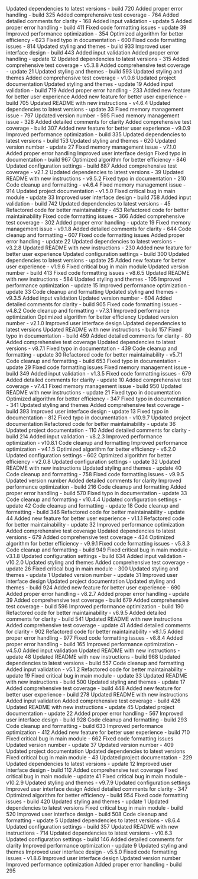 
Updated dependencies to latest versions - build 720
Added proper error handling - build 325
Added comprehensive test coverage - 764
Added detailed comments for clarity - 168
Added input validation - update 5
Added proper error handling - build 411
Fixed code formatting issues - update 39
Improved performance optimization - 354
Optimized algorithm for better efficiency - 623
Fixed typo in documentation - 600
Fixed code formatting issues - 814
Updated styling and themes - build 933
Improved user interface design - build 443
Added input validation
Added proper error handling - update 12
Updated dependencies to latest versions - 315
Added comprehensive test coverage - v5.3.8
Added comprehensive test coverage - update 21
Updated styling and themes - build 593
Updated styling and themes
Added comprehensive test coverage - v1.0.6
Updated project documentation
Updated styling and themes - update 19
Added input validation - build 719
Added proper error handling - 233
Added new feature for better user experience
Added new feature for better user experience - build 705
Updated README with new instructions - v4.6.4
Updated dependencies to latest versions - update 33
Fixed memory management issue - 797
Updated version number - 595
Fixed memory management issue - 328
Added detailed comments for clarity
Added comprehensive test coverage - build 307
Added new feature for better user experience - v9.0.9
Improved performance optimization - build 335
Updated dependencies to latest versions - build 153
Updated styling and themes - 620
Updated version number - update 27
Fixed memory management issue - v7.1.0
Added proper error handling
Improved user interface design
Fixed typo in documentation - build 967
Optimized algorithm for better efficiency - 846
Updated configuration settings - build 887
Added comprehensive test coverage - v2.1.2
Updated dependencies to latest versions - 39
Updated README with new instructions - v9.5.2
Fixed typo in documentation - 210
Code cleanup and formatting - v4.6.4
Fixed memory management issue - 914
Updated project documentation - v1.5.0
Fixed critical bug in main module - update 33
Improved user interface design - build 758
Added input validation - build 742
Updated dependencies to latest versions - 45
Refactored code for better maintainability - 453
Refactored code for better maintainability
Fixed code formatting issues - 366
Added comprehensive test coverage - 302
Added proper error handling - update 19
Fixed memory management issue - v9.1.8
Added detailed comments for clarity - 644
Code cleanup and formatting - 607
Fixed code formatting issues
Added proper error handling - update 22
Updated dependencies to latest versions - v3.2.8
Updated README with new instructions - 230
Added new feature for better user experience
Updated configuration settings - build 300
Updated dependencies to latest versions - update 25
Added new feature for better user experience - v1.9.6
Fixed critical bug in main module
Updated version number - build 413
Fixed code formatting issues - v8.6.5
Updated README with new instructions - 584
Updated styling and themes - 105
Improved performance optimization - update 15
Improved performance optimization - update 33
Code cleanup and formatting
Updated styling and themes - v9.3.5
Added input validation
Updated version number - 604
Added detailed comments for clarity - build 905
Fixed code formatting issues - v4.8.2
Code cleanup and formatting - v7.3.1
Improved performance optimization
Optimized algorithm for better efficiency
Updated version number - v2.1.0
Improved user interface design
Updated dependencies to latest versions
Updated README with new instructions - build 157
Fixed typo in documentation - build 459
Added detailed comments for clarity - 80
Added comprehensive test coverage
Updated dependencies to latest versions - v8.7.1
Fixed typo in documentation - 439
Code cleanup and formatting - update 30
Refactored code for better maintainability - v5.7.1
Code cleanup and formatting - build 653
Fixed typo in documentation - update 29
Fixed code formatting issues
Fixed memory management issue - build 349
Added input validation - v1.3.5
Fixed code formatting issues - 679
Added detailed comments for clarity - update 10
Added comprehensive test coverage - v7.4.1
Fixed memory management issue - build 950
Updated README with new instructions - update 21
Fixed typo in documentation
Optimized algorithm for better efficiency - 347
Fixed typo in documentation - 341
Updated styling and themes
Added comprehensive test coverage - build 393
Improved user interface design - update 13
Fixed typo in documentation - 812
Fixed typo in documentation - v10.9.7
Updated project documentation
Refactored code for better maintainability - update 36
Updated project documentation - 110
Added detailed comments for clarity - build 214
Added input validation - v8.2.3
Improved performance optimization - v10.8.1
Code cleanup and formatting
Improved performance optimization - v4.1.5
Optimized algorithm for better efficiency - v6.2.0
Updated configuration settings - 602
Optimized algorithm for better efficiency - v2.0.8
Updated configuration settings - update 32
Updated README with new instructions
Updated styling and themes - update 40
Code cleanup and formatting - 758
Fixed code formatting issues - v9.9.5
Updated version number
Added detailed comments for clarity
Improved performance optimization - build 216
Code cleanup and formatting
Added proper error handling - build 570
Fixed typo in documentation - update 33
Code cleanup and formatting - v10.4.4
Updated configuration settings - update 42
Code cleanup and formatting - update 18
Code cleanup and formatting - build 346
Refactored code for better maintainability - update 44
Added new feature for better user experience - v1.1.1
Refactored code for better maintainability - update 32
Improved performance optimization
Added comprehensive test coverage
Updated dependencies to latest versions - 679
Added comprehensive test coverage - 434
Optimized algorithm for better efficiency - v9.9.1
Fixed code formatting issues - v5.8.3
Code cleanup and formatting - build 949
Fixed critical bug in main module - v3.1.8
Updated configuration settings - build 634
Added input validation - v10.2.0
Updated styling and themes
Added comprehensive test coverage - update 26
Fixed critical bug in main module - 300
Updated styling and themes - update 1
Updated version number - update 31
Improved user interface design
Updated project documentation
Updated styling and themes - build 924
Added new feature for better user experience - 690
Added proper error handling - v8.2.7
Added proper error handling - update 39
Added comprehensive test coverage - build 679
Added comprehensive test coverage - build 596
Improved performance optimization - build 190
Refactored code for better maintainability - v6.9.5
Added detailed comments for clarity - build 541
Updated README with new instructions
Added comprehensive test coverage - update 41
Added detailed comments for clarity - 902
Refactored code for better maintainability - v8.1.5
Added proper error handling - 977
Fixed code formatting issues - v8.8.4
Added proper error handling - build 165
Improved performance optimization - v4.5.0
Added input validation
Updated README with new instructions - update 48
Updated README with new instructions - build 968
Updated dependencies to latest versions - build 557
Code cleanup and formatting
Added input validation - v5.1.2
Refactored code for better maintainability - update 19
Fixed critical bug in main module - update 33
Updated README with new instructions - build 500
Updated styling and themes - update 17
Added comprehensive test coverage - build 448
Added new feature for better user experience - build 278
Updated README with new instructions
Added input validation
Added comprehensive test coverage - build 426
Updated README with new instructions - update 45
Updated project documentation - update 22
Added proper error handling - 567
Improved user interface design - build 928
Code cleanup and formatting - build 293
Code cleanup and formatting - build 633
Improved performance optimization - 412
Added new feature for better user experience - build 710
Fixed critical bug in main module - 662
Fixed code formatting issues
Updated version number - update 37
Updated version number - 409
Updated project documentation
Updated dependencies to latest versions
Fixed critical bug in main module - 43
Updated project documentation - 229
Updated dependencies to latest versions - update 12
Improved user interface design - build 112
Added comprehensive test coverage
Fixed critical bug in main module - update 41
Fixed critical bug in main module - v10.2.9
Updated styling and themes - v9.7.9
Updated configuration settings
Improved user interface design
Added detailed comments for clarity - 347
Optimized algorithm for better efficiency - build 954
Fixed code formatting issues - build 420
Updated styling and themes - update 1
Updated dependencies to latest versions
Fixed critical bug in main module - build 520
Improved user interface design - build 508
Code cleanup and formatting - update 5
Updated dependencies to latest versions - v8.6.4
Updated configuration settings - build 357
Updated README with new instructions - 714
Updated dependencies to latest versions - v10.6.3
Updated configuration settings - build 146
Added detailed comments for clarity
Improved performance optimization - update 9
Updated styling and themes
Improved user interface design - v5.5.0
Fixed code formatting issues - v1.8.6
Improved user interface design
Updated version number
Improved performance optimization
Added proper error handling - build 295
